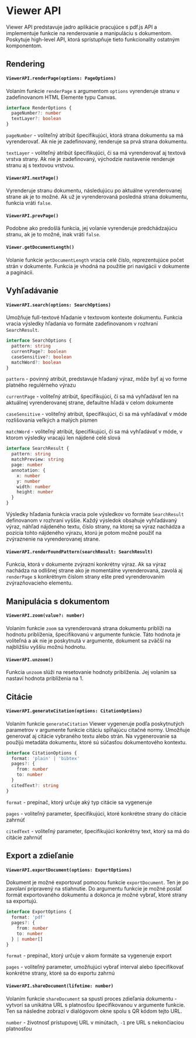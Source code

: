 # Viewer API

Viewer API predstavuje jadro aplikácie pracujúce s pdf.js API a implementuje funkcie na renderovanie a manipuláciu s dokumentom.
Poskytuje high-level API, ktorá sprístupňuje tieto funkcionality ostatným komponentom.

## Rendering

#### `ViewerAPI.renderPage(options: PageOptions)`

Volaním funkcie `renderPage` s argumentom `options` vyrenderuje stranu v zadefinovanom HTML Elemente typu
Canvas.

```ts
interface RenderOptions {
  pageNumber?: number
  textLayer?: boolean
}
```

`pageNumber` - voliteľný atribút špecifikujúci, ktorá strana dokumentu sa má vyrenderovať. Ak nie je zadefinovaný,
renderuje sa prvá strana dokumentu.

`textLayer` - voliteľný atribút špecifikujúci, či sa má vyrenderovať aj textová vrstva strany. Ak nie je zadefinovaný,
východzie nastavenie renderuje stranu aj s textovou vrstvou.

#### `ViewerAPI.nextPage()`

Vyrenderuje stranu dokumentu, následujúcu po aktuálne vyrenderovanej strane ak je to možné. Ak už je vyrenderovaná
posledná strana dokumentu, funkcia vráti `false`.

#### `ViewerAPI.prevPage()`

Podobne ako predošlá funkcia, jej volanie vyrenderuje predchádzajúcu stranu, ak je to možné, inak vráti `false`.

#### `Viewer.getDocumentLength()`

Volanie funkcie `getDocumentLength` vracia celé číslo, reprezentujúce počet strán v dokumente.
Funkcia je vhodná na použitie pri navigácii v dokumente a paginácii.

## Vyhľadávanie

#### `ViewerAPI.search(options: SearchOptions)`

Umožňuje full-textové hľadanie v textovom kontexte dokumentu. Funkcia vracia výsledky hľadania vo formáte zadefinovanom
v rozhraní `SearchResult`.

```ts
interface SearchOptions {
  pattern: string
  currentPage?: boolean
  caseSensitive?: boolean
  matchWord?: boolean
}
```

`pattern` - povinný atribút, predstavuje hľadaný výraz, môže byť aj vo forme platného regulérneho výrazu

`currentPage` - voliteľný atribút, špecifikujúci, či sa má vyhľadávať len na aktuálnej vyrenderovanej strane, defaultne hľadá v celom dokumente

`caseSensitive` - voliteľný atribút, špecifikujúci, či sa má vyhľadávať v móde rozlišovania veľkých a malých písmen

`matchWord` - voliteľný atribút, špecifikujúci, či sa má vyhľadávať v móde, v ktorom výsledky vracajú len nájdené
celé slová

```ts
interface SearchResult {
  pattern: string
  matchPreview: string
  page: number
  annotation: {
    x: number
    y: number
    width: number
    height: number
  }
}
```

Výsledky hľadania funkcia vracia pole výsledkov vo formáte `SearchResult`
definovanom v rozhraní vyššie. Každý výsledok obsahuje vyhľadávaný výraz,
náhľad nájdeného textu, číslo strany, na ktorej sa
výraz nachádza a pozícia tohto nájdeného výrazu, ktorú je potom možné použiť na zvýraznenie
na vyrenderovanej strane.

#### `ViewerAPI.renderFoundPattern(searchResult: SearchResult)`

Funkcia, ktorá v dokumente zvýrazní konkrétny výraz. Ak sa výraz nachádza na odlišnej
strane ako je momentálne vyrenderovaná, zavolá aj `renderPage` s konkrétnym číslom strany ešte
pred vyrenderovaním zvýrazňovacieho elementu.

## Manipulácia s dokumentom

#### `ViewerAPI.zoom(value?: number)`

Volaním funkcie `zoom` sa vyrenderovaná strana dokumentu priblíži na hodnotu priblíženia, špecifikovanú
v argumente funkcie. Táto hodnota je voliteľná a ak nie je poskytnutá v argumente, dokument sa zväčší na
najbližšiu vyššiu možnú hodnotu.

#### `ViewerAPI.unzoom()`

Funkcia `unzoom` slúži na resetovanie hodnoty priblíženia. Jej volaním sa nastaví hodnota priblíženia na 1.

## Citácie

#### `ViewerAPI.generateCitation(options: CitationOptions)`

Volaním funkcie `generateCitation` Viewer vygeneruje podľa poskytnutých parametrov v argumente funkcie
citáciu spĺňajúcu citačné normy. Umožňuje generovať aj citácie vybraného textu alebo strán. Na vygenerovanie
sa použijú metadáta dokumentu, ktoré sú súčasťou dokumentového kontextu.

```ts
interface CitationOptions {
  format: 'plain' | 'bibtex'
  pages?: {
    from: number
    to: number
  }
  citedText?: string
}
```

`format` - prepínač, ktorý určuje aký typ citácie sa vygeneruje

`pages` - voliteľný parameter, špecifikujúci, ktoré konkrétne strany do citácie zahrnúť

`citedText` - voliteľný parameter, špecifikujúci konkrétny text, ktorý sa má do citácie zahrnúť

## Export a zdieľanie

#### `ViewerAPI.exportDocument(options: ExportOptions)`

Dokument je možné exportovať pomocou funkcie `exportDocument`. Ten je po zavolaní pripravený na stiahnutie.
Do argumentu funkcie je možné poslať formát exportovaného dokumentu a dokonca je možné vybrať, ktoré strany
sa exportujú.

```ts
interface ExportOptions {
  format: 'pdf'
  pages?: {
    from: number
    to: number
  } | number[]  
}
```

`format` - prepínač, ktorý určuje v akom formáte sa vygeneruje export

`pages` - voliteľný parameter, umožňujúci vybrať interval alebo špecifikovať konkrétne strany, ktoré sa do exportu zahrnú

#### `ViewerAPI.shareDocument(lifetime: number)`

Volaním funkcie `shareDocument` sa spustí proces zdieľania dokumentu - vytvorí sa unikátna URL s
platnosťou špecifikovanou v argumente funkcie. Ten sa následne zobrazí v dialógovom okne spolu s QR kódom tejto URL.

`number` - životnosť prístupovej URL v minútach, `-1` pre URL s nekončiaciou platnosťou
